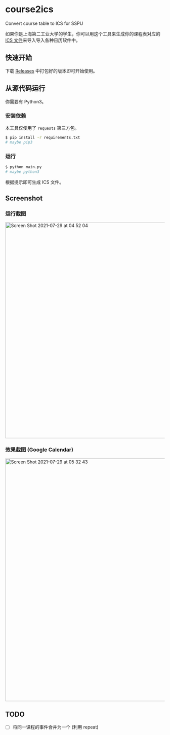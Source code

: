 # course2ics

Convert course table to ICS for SSPU

如果你是上海第二工业大学的学生，你可以用这个工具来生成你的课程表对应的 [ICS 文件](https://zh.wikipedia.org/wiki/ICalendar)来导入导入各种日历软件中。

## 快速开始

下载 [Releases](https://github.com/ReekyStive/CourseTable2ICS/releases/latest) 中打包好的版本即可开始使用。

## 从源代码运行

你需要有 Python3。

### 安装依赖

本工具仅使用了 `requests` 第三方包。

``` bash
$ pip install -r requirements.txt
# maybe pip3
```

### 运行

``` bash
$ python main.py
# maybe python3
```

根据提示即可生成 ICS 文件。

## Screenshot

### 运行截图

<img width="682" alt="Screen Shot 2021-07-29 at 04 52 04" src="https://user-images.githubusercontent.com/26853900/127394283-db33a8f4-25d7-4031-9753-4f709c107595.png">

### 效果截图 (Google Calendar)

<img width="766" alt="Screen Shot 2021-07-29 at 05 32 43" src="https://user-images.githubusercontent.com/26853900/127399661-8f2a5b17-928e-4fc0-97d3-de3d910615f9.png">

## TODO

- [ ] 将同一课程的事件合并为一个 (利用 repeat)
